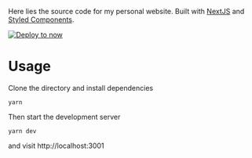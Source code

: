 Here lies the source code for my personal website. Built with [NextJS](https://nextjs.org) and [Styled Components](https://www.styled-components.com/).

[![Deploy to now](https://deploy.now.sh/static/button.svg)](https://deploy.now.sh/?repo=https://github.com/kunalgorithm/kunal.sh)

# Usage

Clone the directory and install dependencies

```
yarn
```

Then start the development server

```
yarn dev
```

and visit http://localhost:3001
